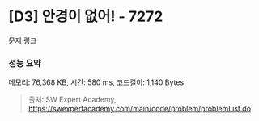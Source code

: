 # [D3] 안경이 없어! - 7272 

[문제 링크](https://swexpertacademy.com/main/code/problem/problemDetail.do?contestProbId=AWl0ZQ8qn7UDFAXz) 

### 성능 요약

메모리: 76,368 KB, 시간: 580 ms, 코드길이: 1,140 Bytes



> 출처: SW Expert Academy, https://swexpertacademy.com/main/code/problem/problemList.do